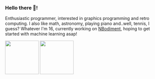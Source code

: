 ### Hello there 👋!

Enthusiastic programmer, interested in graphics programming and retro computing. I also like math, astronomy, playing piano and..well, tennis, I guess? Whatever I'm 16, currently working on [NBodiment](https://github.com/Yilmaz4/NBodiment), hoping to get started with machine learning asap!

<div>
  <picture>
    <source media="(prefers-color-scheme: dark)" srcset="https://github-readme-stats.vercel.app/api/top-langs/?username=Yilmaz4&layout=compact&cache_seconds=1703&custom_title=My%20top%20languages&hide=tcl,html,Batchfile,Makefile,Objective-C,CMake,Cython">
    <source media="(prefers-color-scheme: light)" srcset="https://github-readme-stats.vercel.app/api/top-langs/?username=Yilmaz4&layout=compact&bg_color=0d1117&cache_seconds=1703&title_color=c7cfd8&text_color=979da3&border_color=30363d&custom_title=My%20top%20languages&hide=tcl,html,Batchfile,Makefile,Objective-C,CMake,Cython">
    <img src="" height="110px">
  </picture>
  <picture>
    <source media="(prefers-color-scheme: dark)" srcset="https://github-readme-stats.vercel.app/api/wakatime?username=Yilmaz4&theme=light&show_icons=true&cache_seconds=50&hide=markdown,text,other,html&include_all_commits=True&custom_title=My%20coding%20stats%20this%20week">
    <source media="(prefers-color-scheme: light)" srcset="https://github-readme-stats.vercel.app/api/wakatime?username=Yilmaz4&show_icons=true&theme=dark&bg_color=0d1117&cache_seconds=50&title_color=c7cfd8&text_color=979da3&hide=markdown,text,other,html&border_color=30363d&include_all_commits=True&custom_title=My%20coding%20stats%20this%20week">
    <img src="" height="110px">
  </picture>
</div>
